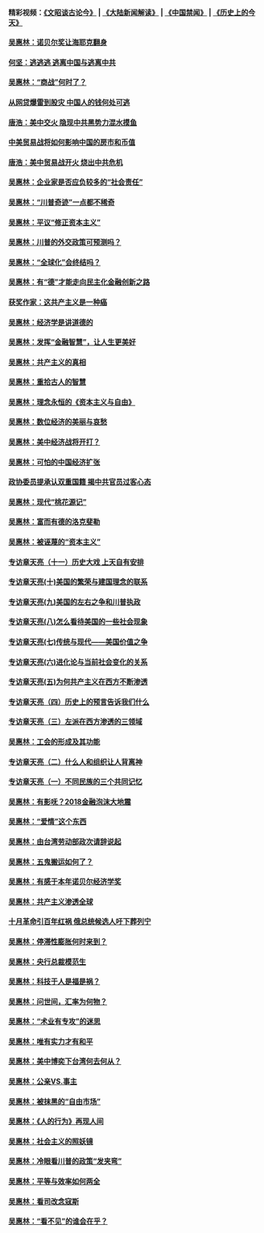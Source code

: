 #### 精彩视频：[《文昭谈古论今》](https://github.com/gfw-breaker/wenzhao) | [《大陆新闻解读》](https://github.com/gfw-breaker/ntdtv-comedy) | [《中国禁闻》](https://github.com/gfw-breaker/ntdtv-news) | [《历史上的今天》](https://github.com/gfw-breaker/today-in-history) 

#### [吴惠林：诺贝尔奖让海耶克翻身](../pages/nsc423/n10890049.md?t=01310030) 

#### [何坚：逃逃逃 逃离中国与逃离中共](../pages/nsc423/n10592891.md?t=01310030) 

#### [吴惠林：“商战”何时了？](../pages/nsc423/n10573558.md?t=01310030) 

#### [从网贷爆雷到股灾 中国人的钱何处可逃](../pages/nsc423/n10572800.md?t=01310030) 

#### [唐浩：美中交火 隐现中共黑势力混水摸鱼](../pages/nsc423/n10544040.md?t=01310030) 

#### [中美贸易战将如何影响中国的房市和币值](../pages/nsc423/n10543697.md?t=01310030) 

#### [唐浩：美中贸易战开火 烧出中共危机](../pages/nsc423/n10540126.md?t=01310030) 

#### [吴惠林：企业家是否应负较多的“社会责任”](../pages/nsc423/n10535022.md?t=01310030) 

#### [吴惠林：“川普奇迹”一点都不稀奇](../pages/nsc423/n10512808.md?t=01310030) 

#### [吴惠林：平议“修正资本主义”](../pages/nsc423/n10495724.md?t=01310030) 

#### [吴惠林：川普的外交政策可预测吗？](../pages/nsc423/n10462387.md?t=01310030) 

#### [吴惠林：“全球化”会终结吗？](../pages/nsc423/n10452838.md?t=01310030) 

#### [吴惠林：有“德”才能走向民主化金融创新之路](../pages/nsc423/n10432292.md?t=01310030) 

#### [获奖作家：这共产主义是一种癌](../pages/nsc423/n10431541.md?t=01310030) 

#### [吴惠林：经济学是讲道德的](../pages/nsc423/n10398014.md?t=01310030) 

#### [吴惠林：发挥“金融智慧”，让人生更美好](../pages/nsc423/n10375019.md?t=01310030) 

#### [吴惠林：共产主义的真相](../pages/nsc423/n10351394.md?t=01310030) 

#### [吴惠林：重拾古人的智慧](../pages/nsc423/n10337691.md?t=01310030) 

#### [吴惠林：理念永恒的《资本主义与自由》](../pages/nsc423/n10316274.md?t=01310030) 

#### [吴惠林：数位经济的美丽与哀愁](../pages/nsc423/n10292946.md?t=01310030) 

#### [吴惠林：美中经济战将开打？](../pages/nsc423/n10258825.md?t=01310030) 

#### [吴惠林：可怕的中国经济扩张](../pages/nsc423/n10219147.md?t=01310030) 

#### [政协委员提承认双重国籍 揭中共官员过客心态](../pages/nsc423/n10208809.md?t=01310030) 

#### [吴惠林：现代“桃花源记”](../pages/nsc423/n10185234.md?t=01310030) 

#### [吴惠林：富而有德的洛克斐勒](../pages/nsc423/n10142264.md?t=01310030) 

#### [吴惠林：被诬蔑的“资本主义”](../pages/nsc423/n10124816.md?t=01310030) 

#### [专访章天亮（十一）历史大戏 上天自有安排](../pages/nsc423/n10094905.md?t=01310030) 

#### [专访章天亮(十)美国的繁荣与建国理念的联系](../pages/nsc423/n10094899.md?t=01310030) 

#### [专访章天亮(九)美国的左右之争和川普执政](../pages/nsc423/n10094889.md?t=01310030) 

#### [专访章天亮(八)怎么看待美国的一些社会现象](../pages/nsc423/n10094857.md?t=01310030) 

#### [专访章天亮(七)传统与现代——美国价值之争](../pages/nsc423/n10093140.md?t=01310030) 

#### [专访章天亮(六)进化论与当前社会变化的关系](../pages/nsc423/n10092036.md?t=01310030) 

#### [专访章天亮(五)为何共产主义在西方不断渗透](../pages/nsc423/n10083620.md?t=01310030) 

#### [专访章天亮（四）历史上的预言告诉我们什么](../pages/nsc423/n10083606.md?t=01310030) 

#### [专访章天亮（三）左派在西方渗透的三领域](../pages/nsc423/n10081115.md?t=01310030) 

#### [吴惠林：工会的形成及其功能](../pages/nsc423/n10080633.md?t=01310030) 

#### [专访章天亮（二）什么人和组织让人背离神](../pages/nsc423/n10076637.md?t=01310030) 

#### [专访章天亮（一）不同民族的三个共同记忆](../pages/nsc423/n10074188.md?t=01310030) 

#### [吴惠林：有影呒？2018金融泡沫大地震](../pages/nsc423/n10040534.md?t=01310030) 

#### [吴惠林：“爱情”这个东西](../pages/nsc423/n10019423.md?t=01310030) 

#### [吴惠林：由台湾劳动部政次请辞说起](../pages/nsc423/n9979679.md?t=01310030) 

#### [吴惠林：五鬼搬运如何了？](../pages/nsc423/n9925338.md?t=01310030) 

#### [吴惠林：有感于本年诺贝尔经济学奖](../pages/nsc423/n9871883.md?t=01310030) 

#### [吴惠林：共产主义渗透全球](../pages/nsc423/n9812748.md?t=01310030) 

#### [十月革命引百年红祸 俄总统候选人吁下葬列宁](../pages/nsc423/n9810182.md?t=01310030) 

#### [吴惠林：停滞性膨胀何时来到？](../pages/nsc423/n9764136.md?t=01310030) 

#### [吴惠林：央行总裁模范生](../pages/nsc423/n9728134.md?t=01310030) 

#### [吴惠林：科技于人是福是祸？](../pages/nsc423/n9672982.md?t=01310030) 

#### [吴惠林：问世间，汇率为何物？](../pages/nsc423/n9621788.md?t=01310030) 

#### [吴惠林：“术业有专攻”的迷思](../pages/nsc423/n9580363.md?t=01310030) 

#### [吴惠林：唯有实力才有和平](../pages/nsc423/n9529599.md?t=01310030) 

#### [吴惠林：美中博奕下台湾何去何从？](../pages/nsc423/n9483598.md?t=01310030) 

#### [吴惠林：公亲VS.事主](../pages/nsc423/n9425637.md?t=01310030) 

#### [吴惠林：被抹黑的“自由市场”](../pages/nsc423/n9351545.md?t=01310030) 

#### [吴惠林：《人的行为》再现人间](../pages/nsc423/n9296339.md?t=01310030) 

#### [吴惠林：社会主义的照妖镜](../pages/nsc423/n9243460.md?t=01310030) 

#### [吴惠林：冷眼看川普的政策“发夹弯”](../pages/nsc423/n9120684.md?t=01310030) 

#### [吴惠林：平等与效率如何两全](../pages/nsc423/n9075430.md?t=01310030) 

#### [吴惠林：看司改念寇斯](../pages/nsc423/n9024915.md?t=01310030) 

#### [吴惠林：“看不见”的谁会在乎？](../pages/nsc423/n8977488.md?t=01310030) 

